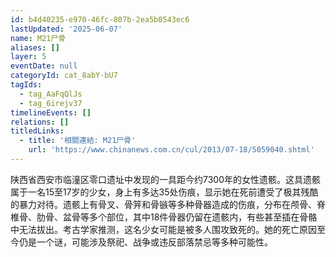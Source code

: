 ```yaml
---
id: b4d40235-e970-46fc-807b-2ea5b0543ec6
lastUpdated: '2025-06-07'
name: M21尸骨
aliases: []
layer: 5
eventDate: null
categoryId: cat_8abY-bU7
tagIds:
  - tag_AaFqQlJs
  - tag_6irejv37
timelineEvents: []
relations: []
titledLinks:
  - title: '相關連結: M21尸骨'
    url: 'https://www.chinanews.com.cn/cul/2013/07-18/5059040.shtml'
---
```

陕西省西安市临潼区零口遗址中发现的一具距今约7300年的女性遗骸。这具遗骸属于一名15至17岁的少女，身上有多达35处伤痕，显示她在死前遭受了极其残酷的暴力对待。遗骸上有骨叉、骨笄和骨镞等多种骨器造成的伤痕，分布在颅骨、脊椎骨、肋骨、盆骨等多个部位，其中18件骨器仍留在遗骸内，有些甚至插在骨骼中无法拔出。考古学家推测，这名少女可能是被多人围攻致死的。她的死亡原因至今仍是一个谜，可能涉及祭祀、战争或违反部落禁忌等多种可能性。
